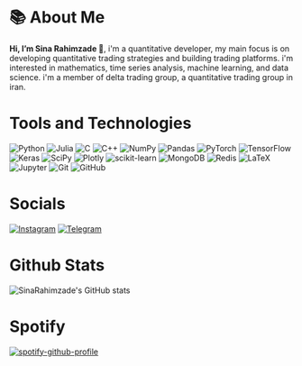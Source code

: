
# 📚 About Me
**Hi, I’m Sina Rahimzade 👋**, i'm a quantitative developer, my main focus is on developing quantitative trading strategies and building trading platforms. i'm interested in mathematics, time series analysis, machine learning, and data science. i'm a member of delta trading group, a quantitative trading group in iran. 

# Tools and Technologies
![Python](https://img.shields.io/badge/python-3670A0?style=for-the-badge&logo=python&logoColor=ffdd54)
![Julia](https://img.shields.io/badge/-Julia-9558B2?style=for-the-badge&logo=julia&logoColor=white)
![C](https://img.shields.io/badge/c-%2300599C.svg?style=for-the-badge&logo=c&logoColor=white)
![C++](https://img.shields.io/badge/c++-%2300599C.svg?style=for-the-badge&logo=c%2B%2B&logoColor=white)
![NumPy](https://img.shields.io/badge/numpy-%23013243.svg?style=for-the-badge&logo=numpy&logoColor=white)
![Pandas](https://img.shields.io/badge/pandas-%23150458.svg?style=for-the-badge&logo=pandas&logoColor=white)
![PyTorch](https://img.shields.io/badge/PyTorch-%23EE4C2C.svg?style=for-the-badge&logo=PyTorch&logoColor=white)
![TensorFlow](https://img.shields.io/badge/TensorFlow-%23FF6F00.svg?style=for-the-badge&logo=TensorFlow&logoColor=white)
![Keras](https://img.shields.io/badge/Keras-%23D00000.svg?style=for-the-badge&logo=Keras&logoColor=white)
![SciPy](https://img.shields.io/badge/SciPy-%230C55A5.svg?style=for-the-badge&logo=scipy&logoColor=%white)
![Plotly](https://img.shields.io/badge/Plotly-%233F4F75.svg?style=for-the-badge&logo=plotly&logoColor=white)
![scikit-learn](https://img.shields.io/badge/scikit--learn-%23F7931E.svg?style=for-the-badge&logo=scikit-learn&logoColor=white)
![MongoDB](https://img.shields.io/badge/MongoDB-%234ea94b.svg?style=for-the-badge&logo=mongodb&logoColor=white)
![Redis](https://img.shields.io/badge/redis-%23DD0031.svg?style=for-the-badge&logo=redis&logoColor=white)
![LaTeX](https://img.shields.io/badge/latex-%23008080.svg?style=for-the-badge&logo=latex&logoColor=white)
![Jupyter](https://img.shields.io/badge/Jupyter-%23F37626.svg?style=for-the-badge&logo=Jupyter&logoColor=white)
![Git](https://img.shields.io/badge/git-%23F05033.svg?style=for-the-badge&logo=git&logoColor=white)
![GitHub](https://img.shields.io/badge/github-%23121011.svg?style=for-the-badge&logo=github&logoColor=white)

# Socials

[![Instagram](https://img.shields.io/badge/-Instagram-E4405F?style=for-the-badge&logo=Instagram&logoColor=white)](https://www.instagram.com/rahimzadesina/)
[![Telegram](https://img.shields.io/badge/-Telegram-2CA5E0?style=for-the-badge&logo=Telegram&logoColor=white)](https://t.me/Sinooom)


# Github Stats
![SinaRahimzade's GitHub stats](https://github-readme-stats.vercel.app/api?username=SinaRahimzade&show_icons=true&theme=radical)

# Spotify
[![spotify-github-profile](https://spotify-github-profile.vercel.app/api/view?uid=31z57ukjki7rtpa225yhyv47d2bi&cover_image=false&theme=default&show_offline=false&background_color=121212&bar_color_cover=true)](https://github.com/kittinan/spotify-github-profile)